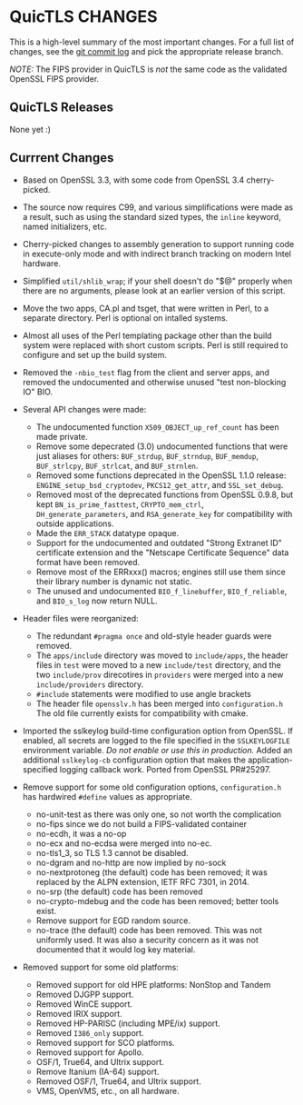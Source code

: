 QuicTLS CHANGES
===============

This is a high-level summary of the most important changes.
For a full list of changes, see the [git commit log][log] and
pick the appropriate release branch.

  [log]: https://github.com/quictls/quictls/commits/

*NOTE:*
The FIPS provider in QuicTLS is *not* the same code as the validated
OpenSSL FIPS provider.

QuicTLS Releases
----------------
None yet :)

Currrent Changes
----------------
- Based on OpenSSL 3.3, with some code from OpenSSL 3.4 cherry-picked.

- The source now requires C99, and various simplifications were made
as a result, such as using the standard sized types, the `inline`
keyword, named initializers, etc.

- Cherry-picked changes to assembly generation to support running code
in execute-only mode and with indirect branch tracking on modern Intel
hardware.

- Simplified `util/shlib_wrap`; if your shell doesn't do "$@" properly
when there are no arguments, please look at an earlier version of
this script.

- Move the two apps, CA.pl and tsget, that were written in Perl, to a
separate directory. Perl is optional on intalled systems.

- Almost all uses of the Perl templating package other than the build
system were replaced with short custom scripts. Perl is still required
to configure and set up the build system.

- Removed the `-nbio_test` flag from the client and server apps, and
removed the undocumented and otherwise unused "test non-blocking IO" BIO.

- Several API changes were made:
  - The undocumented function `X509_OBJECT_up_ref_count` has been
made private.
  - Remove some depecrated (3.0) undocumented functions that were just
aliases for others: `BUF_strdup`, `BUF_strndup`, `BUF_memdup`,
`BUF_strlcpy`, `BUF_strlcat`, and `BUF_strnlen`.
  - Removed some functions deprecated in the OpenSSL 1.1.0 release:
`ENGINE_setup_bsd_cryptodev`, `PKCS12_get_attr`, and `SSL_set_debug`.
  - Removed most of the deprecated functions from OpenSSL 0.9.8, but kept
`BN_is_prime_fasttest`, `CRYPTO_mem_ctrl`, `DH_generate_parameters`, and
`RSA_generate_key` for compatibility with outside applications.
  - Made the `ERR_STACK` datatype opaque.
  - Support for the undocumented and outdated "Strong Extranet ID"
certificate extension and the "Netscape Certificate Sequence"
data format have been removed.
  - Remove most of the ERRxxx() macros; engines still use them since their
library number is dynamic not static.
  - The unused and undocumented `BIO_f_linebuffer`, `BIO_f_reliable`, and
`BIO_s_log` now return NULL.

- Header files were reorganized:
  - The redundant `#pragma once` and old-style header guards were removed.
  - The `apps/include` directory was moved to `include/apps`, the header files
in `test` were moved to a new `include/test` directory, and the two
`include/prov` direcotires in `providers` were merged into a new
`include/providers` directory.
  - `#include` statements were modified to use angle brackets
  - The header file `opensslv.h` has been merged into `configuration.h`
The old file currently exists for compatibility with cmake.

- Imported the sslkeylog build-time configuration option from OpenSSL. If
enabled, all secrets are logged to the file specified in the `SSLKEYLOGFILE`
environment variable. *Do not enable or use this in production.*
Added an additional `sslkeylog-cb` configuration option that makes
the application-specified logging callback work.
Ported from OpenSSL PR#25297.

- Remove support for some old configuration options, `configuration.h`
has hardwired `#define` values as appropriate.
  - no-unit-test as there was only one, so not worth the complication
  - no-fips since we do not build a FIPS-validated container
  - no-ecdh, it was a no-op
  - no-ecx and no-ecdsa were merged into no-ec.
  - no-tls1_3, so TLS 1.3 cannot be disabled.
  - no-dgram and no-http are now implied by no-sock
  - no-nextprotoneg (the default) code has been removed; it was
replaced by the ALPN extension, IETF RFC 7301, in 2014.
  - no-srp (the default) code has been removed
  - no-crypto-mdebug and the code has been removed; better tools exist.
  - Remove support for EGD random source.
  - no-trace (the default) code has been removed. This was not uniformly
used. It was also a security concern as it was not documented that it would
log key material.

- Removed support for some old platforms:
  - Removed support for old HPE platforms: NonStop and Tandem
  - Removed DJGPP support.
  - Removed WinCE support.
  - Removed IRIX support.
  - Removed HP-PARISC (including MPE/ix) support.
  - Removed `I386_only` support.
  - Removed support for SCO platforms.
  - Removed support for Apollo.
  - OSF/1, True64, and Ultrix support.
  - Remove Itanium (IA-64) support.
  - Removed OSF/1, True64, and Ultrix support.
  - VMS, OpenVMS, etc., on all hardware.

